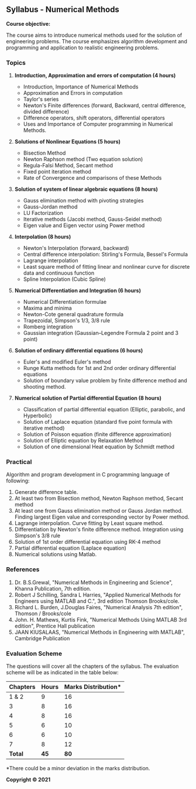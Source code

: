 ## Syllabus - Numerical Methods

**Course objective:**

The course aims to introduce numerical methods used for the solution of engineering problems. The course emphasizes algorithm development and programming and application to realistic engineering problems.

### Topics

1. **Introduction, Approximation and errors of computation (4 hours)**
    * Introduction, Importance of Numerical Methods
    * Approximation and Errors in computation 
    * Taylor's series
    * Newton's Finite differences (forward, Backward, central difference, divided difference)
    * Difference operators, shift operators, differential operators
    * Uses and Importance of Computer programming in Numerical Methods.

2. **Solutions of Nonlinear Equations (5 hours)**
    * Bisection Method
    * Newton Raphson method (Two equation solution)
    * Regula-Falsi Method, Secant method
    * Fixed point iteration method
    * Rate of Convergence and comparisons of these Methods

3. **Solution of system of linear algebraic equations (8 hours)**
    * Gauss elimination method with pivoting strategies
    * Gauss-Jordan method
    * LU Factorization
    * Iterative methods (Jacobi method, Gauss-Seidel method)
    * Eigen value and Eigen vector using Power method 

4. **Interpolation (8 hours)**
    * Newton's Interpolation (forward, backward)
    * Central difference interpolation: Stirling's Formula, Bessel's Formula
    * Lagrange interpolation 
    * Least square method of fitting linear and nonlinear curve for discrete data and continuous function
    * Spline Interpolation (Cubic Spline)

5. **Numerical Differentiation and Integration (6 hours)**
    * Numerical Differentiation formulae 
    * Maxima and minima
    * Newton-Cote general quadrature formula 
    * Trapezoidal, Simpson's 1/3, 3/8 rule
    * Romberg integration 
    * Gaussian integration (Gaussian–Legendre Formula 2 point and 3 point)

6. **Solution of ordinary differential equations (6 hours)**
    * Euler's and modified Euler's method
    * Runge Kutta methods for 1st and 2nd order ordinary differential equations
    * Solution of boundary value problem by finite difference method and shooting method.

7. **Numerical solution of Partial differential Equation (8 hours)**
    * Classification of partial differential equation (Elliptic, parabolic, and Hyperbolic)
    * Solution of Laplace equation (standard five point formula with iterative method)
    * Solution of Poisson equation (finite difference approximation)
    * Solution of Elliptic equation by Relaxation Method
    * Solution of one dimensional Heat equation by Schmidt method 

### Practical

Algorithm and program development in C programming language of following:

1. Generate difference table.
2. At least two from Bisection method, Newton Raphson method, Secant method
3. At least one from Gauss elimination method or Gauss Jordan method. Finding largest Eigen value and corresponding vector by Power method.
4. Lagrange interpolation. Curve fitting by Least square method.
5. Differentiation by Newton's finite difference method. Integration using Simpson's 3/8 rule
6. Solution of 1st order differential equation using RK-4 method
7. Partial differential equation (Laplace equation)
8. Numerical solutions using Matlab.

### References

1. Dr. B.S.Grewal, "Numerical Methods in Engineering and Science", Khanna Publication, 7th edition.
2. Robert J Schilling, Sandra L Harries, "Applied Numerical Methods for Engineers using MATLAB and C.", 3rd edition Thomson Brooks/cole.
3. Richard L. Burden, J.Douglas Faires, "Numerical Analysis 7th edition", Thomson / Brooks/cole
4. John. H. Mathews, Kurtis Fink, "Numerical Methods Using MATLAB 3rd edition", Prentice Hall publication
5. JAAN KIUSALAAS, "Numerical Methods in Engineering with MATLAB", Cambridge Publication

### Evaluation Scheme

The questions will cover all the chapters of the syllabus. The evaluation scheme will be as indicated in the table below:

| Chapters | Hours | Marks Distribution* |
|---|---|---|
| 1 & 2 | 9 | 16 |
| 3 | 8 | 16 |
| 4 | 8 | 16 |
| 5 | 6 | 10 |
| 6 | 6 | 10 |
| 7 | 8 | 12 |
| **Total** | **45** | **80** |

*There could be a minor deviation in the marks distribution.

**Copyright © 2021** 
